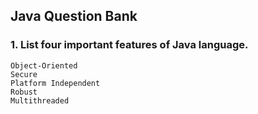 ## Java Question Bank

### 1. List four important features of Java language. 
```
Object-Oriented 
Secure
Platform Independent
Robust
Multithreaded
```